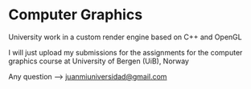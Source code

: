 # Computer Graphics

University work in a custom render engine based on C++ and OpenGL

I will just upload my submissions for the assignments for the computer graphics course at University of Bergen (UiB), Norway

Any question --> juanmiuniversidad@gmail.com
